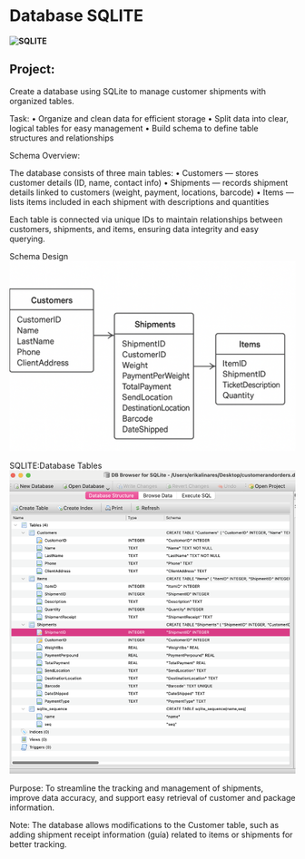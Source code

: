 # Database SQLITE
**![SQLITE](https://img.shields.io/badge/SQLite-07405E?style=for-the-badge&logo=sqlite&logoColor=white)**

## Project:

Create a database using SQLite to manage customer shipments with organized tables.

Task:
	•	Organize and clean data for efficient storage
	•	Split data into clear, logical tables for easy management
	•	Build schema to define table structures and relationships

Schema Overview:

The database consists of three main tables:
	•	Customers — stores customer details (ID, name, contact info)
	•	Shipments — records shipment details linked to customers (weight, payment, locations, barcode)
	•	Items — lists items included in each shipment with descriptions and quantities

Each table is connected via unique IDs to maintain relationships between customers, shipments, and items, ensuring data integrity and easy querying.

Schema Design 
![Tables Design for Database](SchemaDesign.PNG)


SQLITE:Database Tables 
![Database](SQLITE.PNG)

Purpose:
To streamline the tracking and management of shipments, improve data accuracy, and support easy retrieval of customer and package information.


Note: The database allows modifications to the Customer table, such as adding shipment receipt information (guía) related to items or shipments for better tracking.

